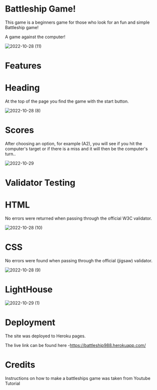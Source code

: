 # Battleship Game!
This game is a beginners game for those who look for an fun and simple Battleship game!

A game against the computer!

![2022-10-28 (11)](https://user-images.githubusercontent.com/106691587/198739788-2c02694e-0c19-4050-8ccb-a973f082286f.png)


# Features
# Heading 
At the top of the page you find the game with the start button.

![2022-10-28 (8)](https://user-images.githubusercontent.com/106691587/198739951-de39686a-732b-4b82-8120-301c692d22ba.png)

# Scores
After choosing an option, for example (A2), you will see if you hit the computer's target or if there is a miss and it will then be the computer's turn..

![2022-10-29](https://user-images.githubusercontent.com/106691587/198740414-d8345d77-be3a-4313-a59a-195ec66c3634.png)

# Validator Testing
# HTML 
No errors were returned when passing through the official W3C validator.

![2022-10-28 (10)](https://user-images.githubusercontent.com/106691587/198740538-dad60dc6-7d50-471d-b1fe-9696709fbc44.png)

# CSS  
No errors were found when passing through the official (jigsaw) validator.

![2022-10-28 (9)](https://user-images.githubusercontent.com/106691587/198740570-99d04329-c5d4-466b-ae97-9c8b789777df.png)

# LightHouse

![2022-10-29 (1)](https://user-images.githubusercontent.com/106691587/198740720-7aa1127b-797f-4806-a63d-faec27ab5a1f.png)

# Deployment
The site was deployed to Heroku pages.

The live link can be found here -https://battleship988.herokuapp.com/

# Credits
Instructions on how to make a battleships game was taken from Youtube Tutorial
